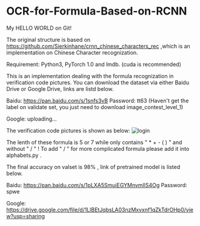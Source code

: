 # OCR-for-Formula-Based-on-RCNN
My HELLO WORLD on Git!

The original structure is based on https://github.com/Sierkinhane/crnn_chinese_characters_rec ,which is an implementation on Chinese Character recognization.

Requirement: Python3, PyTorch 1.0 and lmdb. (cuda is recommended)

This is an implementation dealing with the formula recognization in verification code pictures. You can download the dataset via either Baidu Drive or Google Drive, links are listd below.

Baidu: https://pan.baidu.com/s/1snfs3vB Password: tt63 (Haven't get the label on validate set, you just need to download image_contest_level_1)

Google: uploading...

The verification code pictures is shown as below:
![login](https://github.com/liyichen1998/OCR-for-Formula-Based-on-RCNN/master/to_lmdb/train_images/0.png)

The lenth of these formula is 5 or 7 while only contains " * + - ( ) " and without " / " ! 
To add " / " for more complicated formula please add it into alphabets.py .

The final accuracy on valset is 98% , link of pretrained model is listed below.

Baidu:  https://pan.baidu.com/s/1pLXA5SmuiEGYMnvmllS4Og  Password: spwe

Google: https://drive.google.com/file/d/1LlBEtJqbsLA03nzMxvxnf1qZkTdrOHp0/view?usp=sharing
